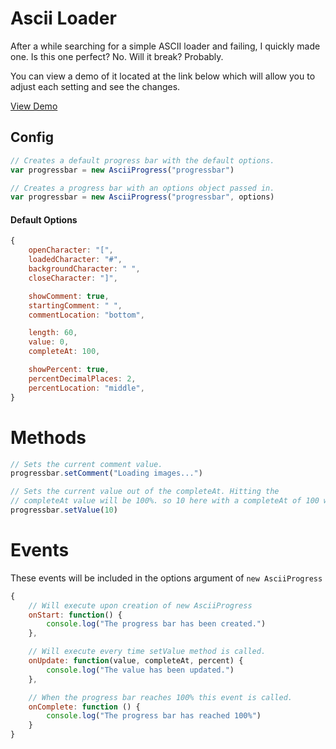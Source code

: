 # Ascii Loader
After a while searching for a simple ASCII loader and failing, I quickly made one. Is this one perfect? No. Will it break? Probably.

You can view a demo of it located at the link below which will allow you to adjust each setting and see the changes.

[View Demo](https://lzinga.github.io/ASCII-Loader/)

## Config

```javascript
// Creates a default progress bar with the default options.
var progressbar = new AsciiProgress("progressbar")

// Creates a progress bar with an options object passed in.
var progressbar = new AsciiProgress("progressbar", options)
```

#### Default Options
```javascript
{
    openCharacter: "[",
    loadedCharacter: "#",
    backgroundCharacter: " ",
    closeCharacter: "]",

    showComment: true,
    startingComment: " ",
    commentLocation: "bottom",

    length: 60,
    value: 0,
    completeAt: 100,

    showPercent: true,
    percentDecimalPlaces: 2,
    percentLocation: "middle",
}
```

#  Methods

```javascript
// Sets the current comment value.
progressbar.setComment("Loading images...")

// Sets the current value out of the completeAt. Hitting the
// completeAt value will be 100%. so 10 here with a completeAt of 100 will be 10%.
progressbar.setValue(10)
```


# Events
These events will be included in the options argument of `new AsciiProgress`
```javascript
{
    // Will execute upon creation of new AsciiProgress
    onStart: function() {
        console.log("The progress bar has been created.")
    },

    // Will execute every time setValue method is called.
    onUpdate: function(value, completeAt, percent) {
        console.log("The value has been updated.")
    },

    // When the progress bar reaches 100% this event is called.
    onComplete: function () {
        console.log("The progress bar has reached 100%")
    }
}
```